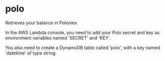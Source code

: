 # polo
Retrieves your balance in Poloniex

In the AWS Lambda console, you need to add your Polo secret and key as environment variables named 'SECRET' and 'KEY'.

You also need to create a DynamoDB table called 'polo', with a key named 'datetime' of type string.
